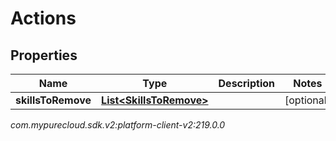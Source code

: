 # Actions


## Properties

| Name | Type | Description | Notes |
| ------------ | ------------- | ------------- | ------------- |
| **skillsToRemove** | [**List&lt;SkillsToRemove&gt;**](SkillsToRemove) |  |  [optional] |




_com.mypurecloud.sdk.v2:platform-client-v2:219.0.0_
